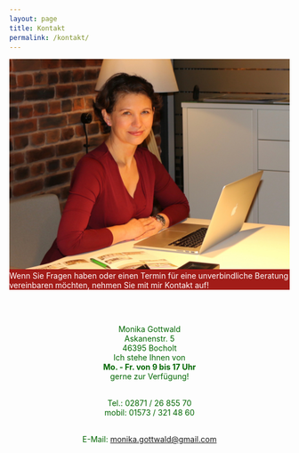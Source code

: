 ```yaml
---
layout: page
title: Kontakt
permalink: /kontakt/
---
```

<link rel="stylesheet" href="/css/simplegrid.css">
<div class="grid" style="background: rgb(162, 28, 24);background: rgba(162, 28, 24, 1);">
<div class="col-1-12">
</div>
    <div class="col-4-12">
       <div class="content">
	   <img src="/img/monika-kontakt.jpg">
	   </div>
	   </div>
	   <div class="col-7-12">
       <div class="content" style="font:arial;color:white;display: flex;align-items: center;">
	   Wenn Sie Fragen haben oder einen Termin
für eine unverbindliche Beratung vereinbaren möchten,
nehmen Sie mit mir Kontakt auf!
	   </div>
	   </div>
</div>

<br><br>

<div class="grid" style="color:#006600;text-align:center">
    <div class="col-5-12">
       <div class="content">
	   Monika Gottwald<br>
	   Askanenstr. 5<br>
	   46395 Bocholt
	   </div>
	   </div>
	   <div class="col-7-12">
       <div class="content" style="font:arial;color:#006600;text-align:center">
Ich stehe Ihnen von<br>
<b>Mo. - Fr. von 9 bis 17 Uhr</b><br>
gerne zur Verfügung!<br><br>

Tel.: 02871 / 26 855 70<br>
mobil: 01573 / 321 48 60<br><br>

E-Mail: <a href="mailto:monika.gottwald@gmail.com">monika.gottwald@gmail.com</a>
	   </div>
	   </div>
</div>

